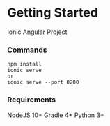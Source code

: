 # Getting Started
Ionic Angular Project

### Commands
```
npm install
ionic serve 
or
ionic serve --port 8200
```

### Requirements
NodeJS 10+
Gradle 4+
Python 3+